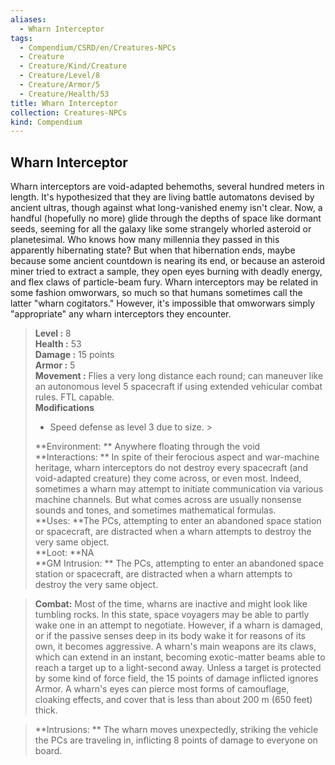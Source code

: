 ```yaml
---
aliases:
  - Wharn Interceptor
tags:
  - Compendium/CSRD/en/Creatures-NPCs
  - Creature
  - Creature/Kind/Creature
  - Creature/Level/8
  - Creature/Armor/5
  - Creature/Health/53
title: Wharn Interceptor
collection: Creatures-NPCs
kind: Compendium
---
```

## Wharn Interceptor  
Wharn interceptors are void-adapted behemoths, several hundred meters in length. It's hypothesized that they are living battle automatons devised by ancient ultras, though against what long-vanished enemy isn't clear. Now, a handful (hopefully no more) glide through the depths of space like dormant seeds, seeming for all the galaxy like some strangely whorled asteroid or planetesimal. Who knows how many millennia they passed in this apparently hibernating state? But when that hibernation ends, maybe because some ancient countdown is nearing its end, or because an asteroid miner tried to extract a sample, they open eyes burning with deadly energy, and flex claws of particle-beam fury. Wharn interceptors may be related in some fashion omworwars, so much so that humans sometimes call the latter "wharn cogitators." However, it's impossible that omworwars simply "appropriate" any wharn interceptors they encounter.  

  
> **Level :** 8  
> **Health :** 53  
> **Damage :** 15 points  
> **Armor :** 5  
> **Movement :** Flies a very long distance each round; can maneuver like an autonomous level 5 spacecraft if using extended vehicular combat rules. FTL capable.  
> **Modifications**  
>- Speed defense as level 3 due to size. >
>  
> **Environment: ** Anywhere floating through the void  
> **Interactions: ** In spite of their ferocious aspect and war-machine heritage, wharn interceptors do not destroy every spacecraft (and void-adapted creature) they come across, or even most. Indeed, sometimes a wharn may attempt to initiate communication via various machine channels. But what comes across are usually nonsense sounds and tones, and sometimes mathematical formulas.  
> **Uses: **The PCs, attempting to enter an abandoned space station or spacecraft, are distracted when a wharn attempts to destroy the very same object.  
> **Loot: **NA  
> **GM Intrusion: ** The PCs, attempting to enter an abandoned space station or spacecraft, are distracted when a wharn attempts to destroy the very same object.  

> **Combat:** 
> Most of the time, wharns are inactive and might look like tumbling rocks. In this state, space voyagers may be able to partly wake one in an attempt to negotiate. However, if a wharn is damaged, or if the passive senses deep in its body wake it for reasons of its own, it becomes aggressive. A wharn's main weapons are its claws, which can extend in an instant, becoming exotic-matter beams able to reach a target up to a light-second away. Unless a target is protected by some kind of force field, the 15 points of damage inflicted ignores Armor. A wharn's eyes can pierce most forms of camouflage, cloaking effects, and cover that is less than about 200 m (650 feet) thick.  
  

> **Intrusions: ** 
> The wharn moves unexpectedly, striking the vehicle the PCs are traveling in, inflicting 8 points of damage to everyone on board.  

